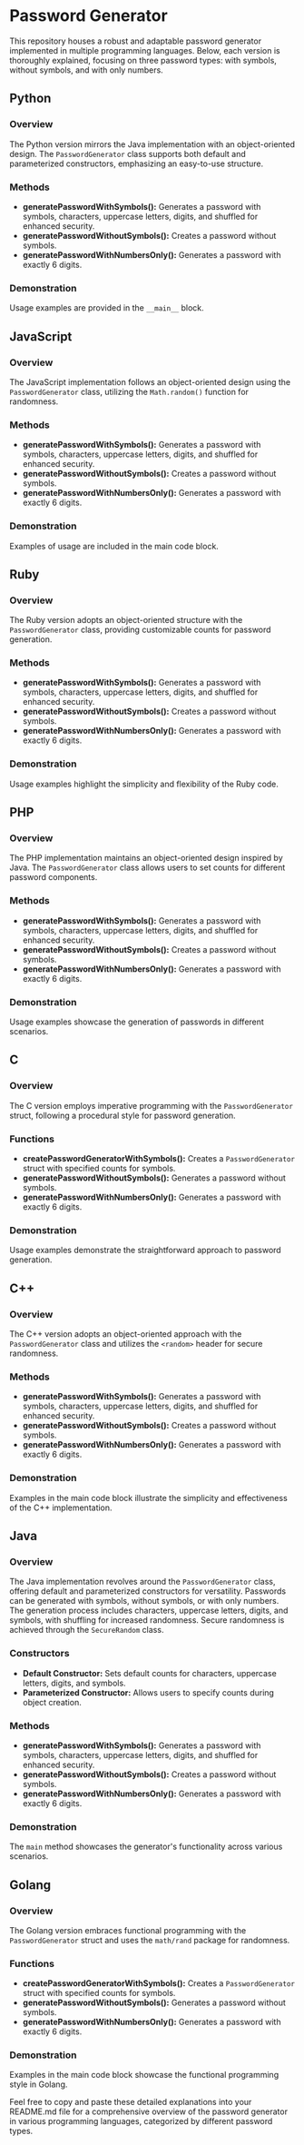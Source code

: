 # Password Generator

This repository houses a robust and adaptable password generator implemented in multiple programming languages. Below, each version is thoroughly explained, focusing on three password types: with symbols, without symbols, and with only numbers.

## Python

### Overview
The Python version mirrors the Java implementation with an object-oriented design. The `PasswordGenerator` class supports both default and parameterized constructors, emphasizing an easy-to-use structure.

### Methods
- **generatePasswordWithSymbols():** Generates a password with symbols, characters, uppercase letters, digits, and shuffled for enhanced security.
- **generatePasswordWithoutSymbols():** Creates a password without symbols.
- **generatePasswordWithNumbersOnly():** Generates a password with exactly 6 digits.

### Demonstration
Usage examples are provided in the `__main__` block.

## JavaScript

### Overview
The JavaScript implementation follows an object-oriented design using the `PasswordGenerator` class, utilizing the `Math.random()` function for randomness.

### Methods
- **generatePasswordWithSymbols():** Generates a password with symbols, characters, uppercase letters, digits, and shuffled for enhanced security.
- **generatePasswordWithoutSymbols():** Creates a password without symbols.
- **generatePasswordWithNumbersOnly():** Generates a password with exactly 6 digits.

### Demonstration
Examples of usage are included in the main code block.

## Ruby

### Overview
The Ruby version adopts an object-oriented structure with the `PasswordGenerator` class, providing customizable counts for password generation.

### Methods
- **generatePasswordWithSymbols():** Generates a password with symbols, characters, uppercase letters, digits, and shuffled for enhanced security.
- **generatePasswordWithoutSymbols():** Creates a password without symbols.
- **generatePasswordWithNumbersOnly():** Generates a password with exactly 6 digits.

### Demonstration
Usage examples highlight the simplicity and flexibility of the Ruby code.

## PHP

### Overview
The PHP implementation maintains an object-oriented design inspired by Java. The `PasswordGenerator` class allows users to set counts for different password components.

### Methods
- **generatePasswordWithSymbols():** Generates a password with symbols, characters, uppercase letters, digits, and shuffled for enhanced security.
- **generatePasswordWithoutSymbols():** Creates a password without symbols.
- **generatePasswordWithNumbersOnly():** Generates a password with exactly 6 digits.

### Demonstration
Usage examples showcase the generation of passwords in different scenarios.

## C

### Overview
The C version employs imperative programming with the `PasswordGenerator` struct, following a procedural style for password generation.

### Functions
- **createPasswordGeneratorWithSymbols():** Creates a `PasswordGenerator` struct with specified counts for symbols.
- **generatePasswordWithoutSymbols():** Generates a password without symbols.
- **generatePasswordWithNumbersOnly():** Generates a password with exactly 6 digits.

### Demonstration
Usage examples demonstrate the straightforward approach to password generation.

## C++

### Overview
The C++ version adopts an object-oriented approach with the `PasswordGenerator` class and utilizes the `<random>` header for secure randomness.

### Methods
- **generatePasswordWithSymbols():** Generates a password with symbols, characters, uppercase letters, digits, and shuffled for enhanced security.
- **generatePasswordWithoutSymbols():** Creates a password without symbols.
- **generatePasswordWithNumbersOnly():** Generates a password with exactly 6 digits.

### Demonstration
Examples in the main code block illustrate the simplicity and effectiveness of the C++ implementation.

## Java

### Overview
The Java implementation revolves around the `PasswordGenerator` class, offering default and parameterized constructors for versatility. Passwords can be generated with symbols, without symbols, or with only numbers. The generation process includes characters, uppercase letters, digits, and symbols, with shuffling for increased randomness. Secure randomness is achieved through the `SecureRandom` class.

### Constructors
- **Default Constructor:** Sets default counts for characters, uppercase letters, digits, and symbols.
- **Parameterized Constructor:** Allows users to specify counts during object creation.

### Methods
- **generatePasswordWithSymbols():** Generates a password with symbols, characters, uppercase letters, digits, and shuffled for enhanced security.
- **generatePasswordWithoutSymbols():** Creates a password without symbols.
- **generatePasswordWithNumbersOnly():** Generates a password with exactly 6 digits.

### Demonstration
The `main` method showcases the generator's functionality across various scenarios.

## Golang

### Overview
The Golang version embraces functional programming with the `PasswordGenerator` struct and uses the `math/rand` package for randomness.

### Functions
- **createPasswordGeneratorWithSymbols():** Creates a `PasswordGenerator` struct with specified counts for symbols.
- **generatePasswordWithoutSymbols():** Generates a password without symbols.
- **generatePasswordWithNumbersOnly():** Generates a password with exactly 6 digits.

### Demonstration
Examples in the main code block showcase the functional programming style in Golang.

Feel free to copy and paste these detailed explanations into your README.md file for a comprehensive overview of the password generator in various programming languages, categorized by different password types.

